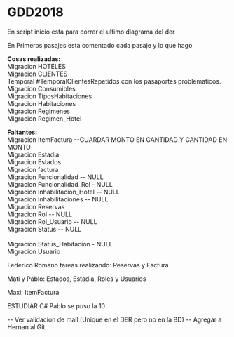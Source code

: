 # GDD2018

En script inicio esta para correr el ultimo diagrama del der

En Primeros pasajes esta comentado cada pasaje y lo que hago
<br>

<b>Cosas realizadas:</b>
<br>
Migracion HOTELES
<br>
Migracion CLIENTES
<br>
Temporal #TemporalClientesRepetidos con los pasaportes problematicos.
<br>
Migracion Consumibles
<br>
Migracion TiposHabitaciones
<br>
Migracion Habitaciones
<br>
Migracion Regimenes
<br>
Migracion Regimen_Hotel
<br>

<b>Faltantes:</b>
<br>
Migracion ItemFactura --GUARDAR MONTO EN CANTIDAD Y CANTIDAD EN MONTO
<br>
Migracion Estadia
<br>
Migracion Estados
<br>
Migracion factura
<br>
Migracion Funcionalidad -- NULL
<br>
Migracion Funcionalidad_Rol - NULL
<br>
Migracion Inhabilitacion_Hotel -- NULL
<br>
Migracion Inhabilitaciones -- NULL
<br>
Migracion Reservas
<br>
Migracion Rol -- NULL
<br>
Migracion Rol_Usuario -- NULL
<br>
Migracion Status -- NULL
<br>  
Migracion Status_Habitacion - NULL
<br>
Migracion Usuario
<br>



Federico Romano tareas realizando:
Reservas y Factura

Mati y Pablo:
Estados, Estadia, Roles y Usuarios

Maxi:
ItemFactura 

ESTUDIAR C#
Pablo se puso la 10

-- Ver validacion de mail (Unique en el DER pero no en la BD)
-- Agregar a Hernan al Git
